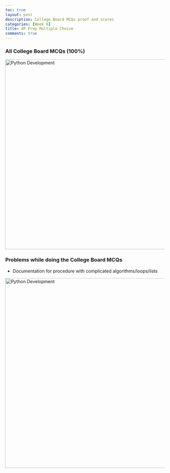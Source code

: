 ```yaml
---
toc: true
layout: post
description: College Board MCQs proof and scores
categories: [Week 6]
title: AP Prep Multiple Choice
comments: true
--- 
```


### All College Board MCQs (100%)

<img class="card-img-top" src="/FastPagesSTG/images/testprep.png" alt="Python Development" height="600">



### Problems while doing the College Board MCQs

- Documentation for procedure with complicated algorithms/loops/lists


<img class="card-img-top" src="/FastPagesSTG/images/testprepdifficulty.png" alt="Python Development" height="600">
